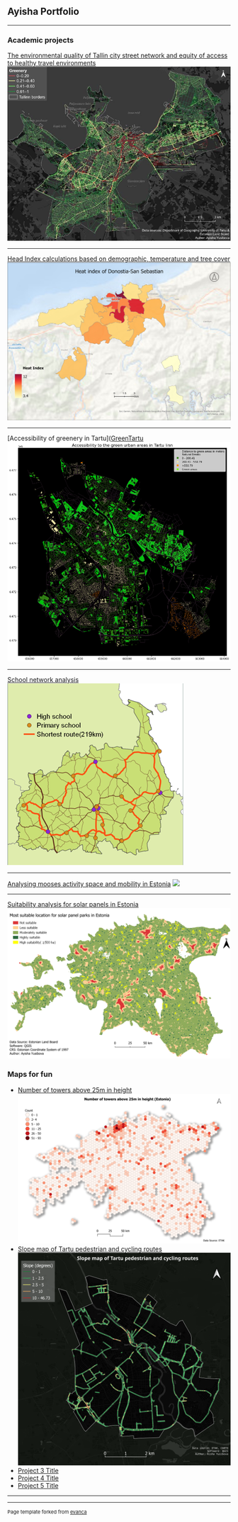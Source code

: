 ## Ayisha Portfolio

---

### Academic projects 

[The environmental quality of Tallin city street network and equity of access to healthy travel environments](/environmental_quality.md)
<img src="images/image_2024-02-01_223748180.png"/>

---
[Head Index calculations based on demographic, temperature and tree cover](heat_index.md)
<img src="images/Heat_index.jpg"/>

---
[Accessibility of greenery in Tartu]([GreenTartu](https://github.com/GeoAyisha/GreenTartu/blob/master/README.md)
<img src="images/Tartu greenery.png"/>

---
[School network analysis](shcool_network.md)
<img src="images/schools.png"/>

---
[Analysing mooses activity space and mobility in Estonia](project_page3.md)
<img src="images/moose_movement123.png"/>

---
[Suitability analysis for solar panels in Estonia](suitability.md)
<img src="images/suitability.png"/>


### Maps for fun

- [Number of towers above 25m in height](images/25M_height_.png)
  <img src="images/25M_height_.png"/>
- [Slope map of Tartu pedestrian and cycling routes](images/tartu_network_slope___.png)
  <img src="images/tartu_network_slope___.png"/>
- [Project 3 Title](page_cm)
- [Project 4 Title](README.md)
- [Project 5 Title](http://example.com/)

---



---
<p style="font-size:11px">Page template forked from <a href="https://github.com/evanca/quick-portfolio">evanca</a></p>
<!-- Remove above link if you don't want to attibute -->
